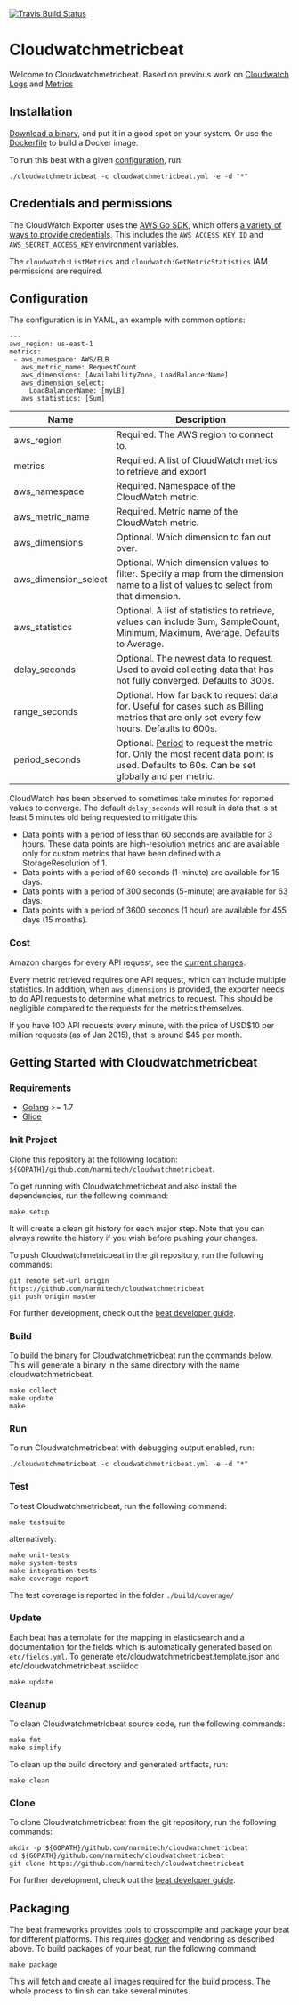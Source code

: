 [![Travis Build Status](https://travis-ci.org/narmitech/cloudwatchmetricbeat.svg?branch=master)](https://travis-ci.org/narmitech/cloudwatchmetricbeat)

# Cloudwatchmetricbeat

Welcome to Cloudwatchmetricbeat. Based on previous work on [Cloudwatch Logs](https://github.com/e-travel/cloudwatchlogsbeat) and [Metrics](https://github.com/Technofy/cloudwatch_exporter)

## Installation

[Download a binary](https://github.com/narmitech/cloudwatchmetricbeat/releases), and put it in a good spot on your system. Or use the [Dockerfile](Dockerfile) to build a Docker image.

To run this beat with a given [configuration](#configuration), run:

```
./cloudwatchmetricbeat -c cloudwatchmetricbeat.yml -e -d "*"
```


## Credentials and permissions

The CloudWatch Exporter uses the
[AWS Go SDK](http://docs.aws.amazon.com/sdk-for-go/v1/developer-guide/welcome.html),
which offers [a variety of ways to provide credentials](http://docs.aws.amazon.com/sdk-for-go/v1/developer-guide/sessions.html#creating-sessions).
This includes the `AWS_ACCESS_KEY_ID` and `AWS_SECRET_ACCESS_KEY` environment
variables.

The `cloudwatch:ListMetrics` and `cloudwatch:GetMetricStatistics` IAM permissions are required.

## Configuration

The configuration is in YAML, an example with common options:
```
---
aws_region: us-east-1
metrics:
 - aws_namespace: AWS/ELB
   aws_metric_name: RequestCount
   aws_dimensions: [AvailabilityZone, LoadBalancerName]
   aws_dimension_select:
     LoadBalancerName: [myLB]
   aws_statistics: [Sum]
```

Name     | Description
---------|------------
aws_region   | Required. The AWS region to connect to.
metrics  | Required. A list of CloudWatch metrics to retrieve and export
aws_namespace  | Required. Namespace of the CloudWatch metric.
aws_metric_name  | Required. Metric name of the CloudWatch metric.
aws_dimensions | Optional. Which dimension to fan out over.
aws_dimension_select | Optional. Which dimension values to filter. Specify a map from the dimension name to a list of values to select from that dimension.
aws_statistics | Optional. A list of statistics to retrieve, values can include Sum, SampleCount, Minimum, Maximum, Average. Defaults to Average.
delay_seconds | Optional. The newest data to request. Used to avoid collecting data that has not fully converged. Defaults to 300s.
range_seconds | Optional. How far back to request data for. Useful for cases such as Billing metrics that are only set every few hours. Defaults to 600s.
period_seconds | Optional. [Period](http://docs.aws.amazon.com/AmazonCloudWatch/latest/DeveloperGuide/cloudwatch_concepts.html#CloudWatchPeriods) to request the metric for. Only the most recent data point is used. Defaults to 60s. Can be set globally and per metric.


CloudWatch has been observed to sometimes take minutes for reported values to
converge. The default `delay_seconds` will result in data that is at least 5
minutes old being requested to mitigate this.

* Data points with a period of less than 60 seconds are available for
3 hours. These data points are high-resolution metrics and are available
only for custom metrics that have been defined with a StorageResolution
of 1.
* Data points with a period of 60 seconds (1-minute) are available for
15 days.
* Data points with a period of 300 seconds (5-minute) are available for
63 days.
* Data points with a period of 3600 seconds (1 hour) are available for
455 days (15 months).

### Cost

Amazon charges for every API request, see the [current charges](http://aws.amazon.com/cloudwatch/pricing/).

Every metric retrieved requires one API request, which can include multiple
statistics. In addition, when `aws_dimensions` is provided, the exporter needs
to do API requests to determine what metrics to request. This should be
negligible compared to the requests for the metrics themselves.

If you have 100 API requests every minute, with the price of USD$10 per million
requests (as of Jan 2015), that is around $45 per month.

## Getting Started with Cloudwatchmetricbeat

### Requirements

* [Golang](https://golang.org/dl/) >= 1.7
* [Glide](https://github.com/Masterminds/glide)

### Init Project

Clone this repository at the following location: `${GOPATH}/github.com/narmitech/cloudwatchmetricbeat`.

To get running with Cloudwatchmetricbeat and also install the
dependencies, run the following command:

```
make setup
```

It will create a clean git history for each major step. Note that you can always rewrite the history if you wish before pushing your changes.

To push Cloudwatchmetricbeat in the git repository, run the following commands:

```
git remote set-url origin https://github.com/narmitech/cloudwatchmetricbeat
git push origin master
```

For further development, check out the [beat developer guide](https://www.elastic.co/guide/en/beats/libbeat/current/new-beat.html).

### Build

To build the binary for Cloudwatchmetricbeat run the commands below. This will generate a binary in the same directory with the name cloudwatchmetricbeat.

```
make collect
make update
make
```


### Run

To run Cloudwatchmetricbeat with debugging output enabled, run:

```
./cloudwatchmetricbeat -c cloudwatchmetricbeat.yml -e -d "*"
```


### Test

To test Cloudwatchmetricbeat, run the following command:

```
make testsuite
```

alternatively:
```
make unit-tests
make system-tests
make integration-tests
make coverage-report
```

The test coverage is reported in the folder `./build/coverage/`

### Update

Each beat has a template for the mapping in elasticsearch and a documentation for the fields which is automatically generated based on `etc/fields.yml`.
To generate etc/cloudwatchmetricbeat.template.json and etc/cloudwatchmetricbeat.asciidoc

```
make update
```


### Cleanup

To clean  Cloudwatchmetricbeat source code, run the following commands:

```
make fmt
make simplify
```

To clean up the build directory and generated artifacts, run:

```
make clean
```


### Clone

To clone Cloudwatchmetricbeat from the git repository, run the following commands:

```
mkdir -p ${GOPATH}/github.com/narmitech/cloudwatchmetricbeat
cd ${GOPATH}/github.com/narmitech/cloudwatchmetricbeat
git clone https://github.com/narmitech/cloudwatchmetricbeat
```


For further development, check out the [beat developer guide](https://www.elastic.co/guide/en/beats/libbeat/current/new-beat.html).


## Packaging

The beat frameworks provides tools to crosscompile and package your beat for different platforms. This requires [docker](https://www.docker.com/) and vendoring as described above. To build packages of your beat, run the following command:

```
make package
```

This will fetch and create all images required for the build process. The whole process to finish can take several minutes.
